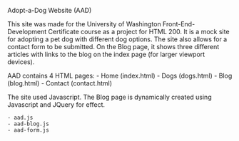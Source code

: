 Adopt-a-Dog Website (AAD)

This site was made for the University of Washington Front-End-Development Certificate course as a project for HTML 200.
It is a mock site for adopting a pet dog with different dog options. The site also allows for a contact form to be submitted.
On the Blog page, it shows three different articles with links to the blog on the index page (for larger viewport devices).

AAD contains 4 HTML pages:
    - Home (index.html)
    - Dogs (dogs.html)
    - Blog (blog.html)
    - Contact (contact.html)

The site used Javascript. The Blog page is dynamically created using Javascript and JQuery for effect.

    - aad.js
    - aad-blog.js
    - aad-form.js

